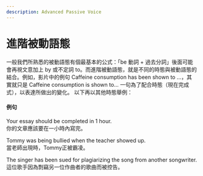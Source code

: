 ```yaml
---
description: Advanced Passive Voice
---
```


# 進階被動語態

一般我們所熟悉的被動語態有個最基本的公式：「be 動詞 + 過去分詞」後面可能會再視文意加上 by 或不定詞 to。而進階被動語態，就是不同的時態與被動語態的結合。例如，影片中的例句 Caffeine consumption has been shown to …，其實就只是 Caffeine consumption is shown to… 一句為了配合時態（現在完成式），以表達所做出的變化。 以下再以其他時態舉例：

#### 例句

Your essay should be completed in 1 hour.  
你的文章應該要在一小時內寫完。

Tommy was being bullied when the teacher showed up.  
當老師出現時，Tommy正被霸凌。

The singer has been sued for plagiarizing the song from another songwriter.  
這位歌手因為剽竊另一位作曲者的歌曲而被控告。

